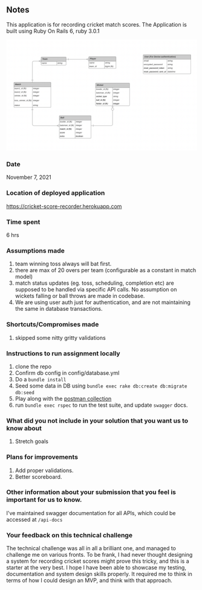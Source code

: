 ## Notes
This application is for recording cricket match scores.
The Application is built using Ruby On Rails 6, ruby 3.0.1

![ERD](./DatabaseERDiagramCricketScoreRecorder.png)

### Date
November 7, 2021

### Location of deployed application
https://cricket-score-recorder.herokuapp.com

### Time spent
6 hrs

### Assumptions made
1. team winning toss always will bat first.
2. there are max of 20 overs per team (configurable as a constant in match model)
3. match status updates (eg. toss, scheduling, completion etc) are supposed to be handled via specific API calls. No assumption on wickets falling or ball throws are made in codebase.
4. We are using user auth just for authentication, and are not maintaining the same in database transactions.

### Shortcuts/Compromises made
1. skipped some nitty gritty validations

### Instructions to run assignment locally
1. clone the repo
2. Confirm db config in config/database.yml
3. Do a `bundle install`
4. Seed some data in DB using `bundle exec rake db:create db:migrate db:seed`
5. Play along with the [postman collection](https://www.getpostman.com/collections/92f716c4fa7fd631d7e1)
6. run `bundle exec rspec` to run the test suite, and update `swagger` docs.

### What did you not include in your solution that you want us to know about
1. Stretch goals

### Plans for improvements
1. Add proper validations.
2. Better scoreboard.

### Other information about your submission that you feel is important for us to know.
I've maintained swagger documentation for all APIs, which could be accessed at `/api-docs`

### Your feedback on this technical challenge
The technical challenge was all in all a brilliant one, and managed to challenge me on various fronts.
To be frank, I had never thought designing a system for recording cricket scores might prove this tricky, and
this is a starter at the very best. I hope I have been able to showcase my testing, documentation and system design skills properly.
It required me to think in terms of how I could design an MVP, and think with that approach.
